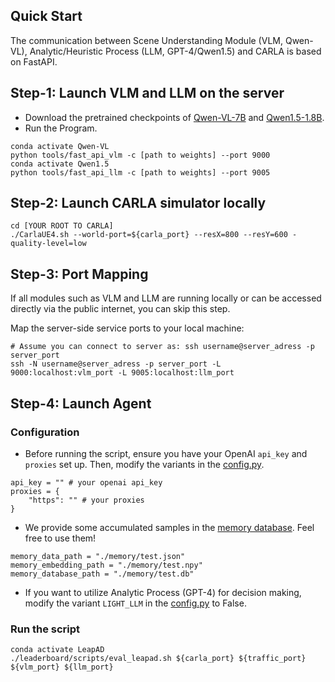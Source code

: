 ## Quick Start
The communication between Scene Understanding Module (VLM, Qwen-VL), Analytic/Heuristic Process (LLM, GPT-4/Qwen1.5) and CARLA is based on FastAPI.
## Step-1: Launch VLM and LLM on the server
* Download the pretrained checkpoints of [Qwen-VL-7B](https://huggingface.co/Jianbiao/qwenvl-7b-scene-understanding) and [Qwen1.5-1.8B](https://huggingface.co/jianbiao/qwen1.5-decision).
* Run the Program.
```
conda activate Qwen-VL
python tools/fast_api_vlm -c [path to weights] --port 9000
conda activate Qwen1.5
python tools/fast_api_llm -c [path to weights] --port 9005
```

## Step-2: Launch CARLA simulator locally
```
cd [YOUR ROOT TO CARLA]
./CarlaUE4.sh --world-port=${carla_port} --resX=800 --resY=600 -quality-level=low
```
## Step-3: Port Mapping
If all modules such as VLM and LLM are running locally or can be accessed directly via the public internet, you can skip this step.

Map the server-side service ports to your local machine:
```
# Assume you can connect to server as: ssh username@server_adress -p server_port
ssh -N username@server_adress -p server_port -L 9000:localhost:vlm_port -L 9005:localhost:llm_port

```


## Step-4: Launch Agent
### Configuration

* Before running the script, ensure you have your OpenAI `api_key` and `proxies` set up. Then, modify the variants in the [config.py](../team_code/config.py).
```
api_key = "" # your openai api_key 
proxies = {
    "https": "" # your proxies
}
```
* We provide some accumulated samples in the [memory database](../memory/). Feel free to use them! 
```
memory_data_path = "./memory/test.json"
memory_embedding_path = "./memory/test.npy"
memory_database_path = "./memory/test.db"
```

* If you want to utilize Analytic Process (GPT-4) for decision making, modify the variant `LIGHT_LLM` in the [config.py](../team_code/config.py) to False.

### Run the script
```
conda activate LeapAD
./leaderboard/scripts/eval_leapad.sh ${carla_port} ${traffic_port} ${vlm_port} ${llm_port}
```

